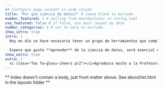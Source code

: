 ```yaml
---
## Configure page content in wide column
title: "Por qué ciencia de datos?" # leave blank to exclude
number_featured: 1 # pulling from mainSections in config.toml
use_featured: false # if false, use most recent by date
number_categories: 3 # set to zero to exclude
show_intro: true
intro: |
  Hoy en día se hace necesario tener un grupo de herramientas que complementen la formación autónoma de los economistas.
  
  Espero que guste **aprender** de la ciencia de datos, será esencial en el futuro por ser una de las **cualidades** y competencia que exigen los mercados de trabajo.
show_outro: true
outro: |
  <i class="fas fa-glass-cheers pr2"></i>Agradezco mucho a la Profesora  [Alison Hill](https://www.apreshill.com/) por disponer de sus elementos para construir este sitio de trabajo.
---
```


** index doesn't contain a body, just front matter above.
See about/list.html in the layouts folder **